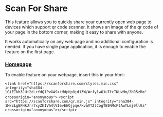 # Scan For Share

This feature allows you to quickly share your currently open web page to devices which support qr code scanner. It shows an image of the qr code of your page in the bottom corner, making it easy to share with anyone.

It works automatically on any web page and no additional configuration is needed. If you have single page application, it is enough to enable the feature on the first page.

### [Homepage](http://scanforshare.com)

To enable feature on your webpage, insert this in your html:

`<link href="https://scanforshare.com/styles.min.css" integrity="sha384-lGiEIkh3JU+2dL+YdQIPvXAS+kMdpHp0jd13W/WrJy1w61uTfcTKUvMm/2bR5zRm" crossorigin="anonymous">`
`<script src="https://scanforshare.com/qr.min.js" integrity="sha384-1M/cLgEFHkJrr7xyZhIVh4lVIevEWQjpqe/kvaVT2lCogTB9NMcFtAwYLmj0ll9a" crossorigin="anonymous"></script>`